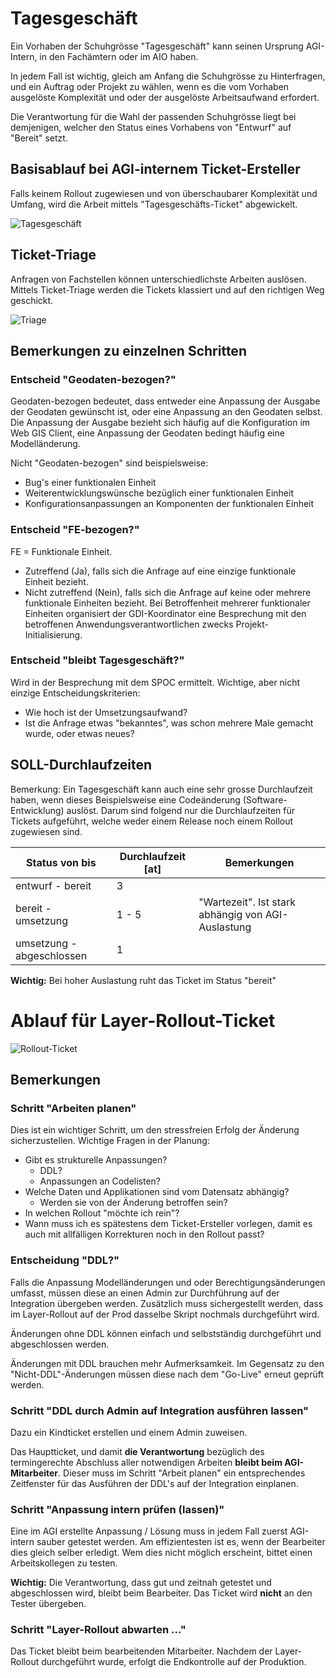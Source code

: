 # Tagesgeschäft

Ein Vorhaben der Schuhgrösse "Tagesgeschäft" kann seinen Ursprung AGI-Intern, in den Fachämtern oder im AIO haben.

In jedem Fall ist wichtig, gleich am Anfang die Schuhgrösse zu Hinterfragen, und ein Auftrag oder Projekt zu wählen,
wenn es die vom Vorhaben ausgelöste Komplexität und oder der ausgelöste Arbeitsaufwand erfordert.

Die Verantwortung für die Wahl der passenden Schuhgrösse liegt bei demjenigen, welcher den Status eines Vorhabens
von "Entwurf" auf "Bereit" setzt.

## Basisablauf bei AGI-internem Ticket-Ersteller

Falls keinem Rollout zugewiesen und von überschaubarer Komplexität und Umfang, 
wird die Arbeit mittels "Tagesgeschäfts-Ticket" abgewickelt.

![Tagesgeschäft](puml_output/flow_ticket.png)

## Ticket-Triage

Anfragen von Fachstellen können unterschiedlichste Arbeiten auslösen. Mittels Ticket-Triage werden die Tickets
klassiert und auf den richtigen Weg geschickt.

![Triage](puml_output/flow_triage.png)

## Bemerkungen zu einzelnen Schritten

### Entscheid "Geodaten-bezogen?"

Geodaten-bezogen bedeutet, dass entweder eine Anpassung der Ausgabe der Geodaten gewünscht ist, oder
eine Anpassung an den Geodaten selbst. Die Anpassung der Ausgabe bezieht sich häufig auf die Konfiguration 
im Web GIS Client, eine Anpassung der Geodaten bedingt häufig eine Modelländerung.

Nicht "Geodaten-bezogen" sind beispielsweise:
* Bug's einer funktionalen Einheit
* Weiterentwicklungswünsche bezüglich einer funktionalen Einheit
* Konfigurationsanpassungen an Komponenten der funktionalen Einheit

### Entscheid "FE-bezogen?"

FE = Funktionale Einheit.

* Zutreffend (Ja), falls sich die Anfrage auf eine einzige funktionale Einheit bezieht.
* Nicht zutreffend (Nein), falls sich die Anfrage auf keine oder mehrere funktionale Einheiten bezieht.
Bei Betroffenheit mehrerer funktionaler Einheiten organisiert der GDI-Koordinator eine Besprechung mit
den betroffenen Anwendungsverantwortlichen zwecks Projekt-Initialisierung.

### Entscheid "bleibt Tagesgeschäft?"

Wird in der Besprechung mit dem SPOC ermittelt. Wichtige, aber nicht einzige Entscheidungskriterien:
* Wie hoch ist der Umsetzungsaufwand?
* Ist die Anfrage etwas "bekanntes", was schon mehrere Male gemacht wurde, oder etwas neues?

## SOLL-Durchlaufzeiten

Bemerkung: Ein Tagesgeschäft kann auch eine sehr grosse Durchlaufzeit haben, wenn dieses Beispielsweise
eine Codeänderung (Software-Entwicklung) auslöst. Darum sind folgend nur die Durchlaufzeiten für
Tickets aufgeführt, welche weder einem Release noch einem Rollout zugewiesen sind.

|Status von bis|Durchlaufzeit [at]|Bemerkungen|
|---|---|---|
|entwurf - bereit|3||
|bereit - umsetzung|1 - 5|"Wartezeit". Ist stark abhängig von AGI-Auslastung|
|umsetzung - abgeschlossen|1||

**Wichtig:** Bei hoher Auslastung ruht das Ticket im Status "bereit"

# Ablauf für Layer-Rollout-Ticket

![Rollout-Ticket](puml_output/flow_rollout.png)

## Bemerkungen

### Schritt "Arbeiten planen"

Dies ist ein wichtiger Schritt, um den stressfreien Erfolg der Änderung sicherzustellen. Wichtige Fragen in der Planung:
* Gibt es strukturelle Anpassungen?
    * DDL?
    * Anpassungen an Codelisten?
* Welche Daten und Applikationen sind vom Datensatz abhängig?
    * Werden sie von der Änderung betroffen sein?
* In welchen Rollout "möchte ich rein"?
* Wann muss ich es spätestens dem Ticket-Ersteller vorlegen, damit es auch mit allfälligen
Korrekturen noch in den Rollout passt?

### Entscheidung "DDL?"

Falls die Anpassung Modelländerungen und oder Berechtigungsänderungen umfasst,
müssen diese an einen Admin zur Durchführung auf der Integration übergeben werden.
Zusätzlich muss sichergestellt werden, dass im Layer-Rollout auf der Prod
dasselbe Skript nochmals durchgeführt wird.

Änderungen ohne DDL können einfach und selbstständig durchgeführt 
und abgeschlossen werden.

Änderungen mit DDL brauchen mehr Aufmerksamkeit. Im Gegensatz zu den 
"Nicht-DDL"-Änderungen müssen diese nach dem "Go-Live" erneut geprüft 
werden.

### Schritt "DDL durch Admin auf Integration ausführen lassen"

Dazu ein Kindticket erstellen und einem Admin zuweisen. 

Das Hauptticket, und damit **die Verantwortung** bezüglich des 
termingerechte Abschluss aller notwendigen Arbeiten **bleibt beim AGI-Mitarbeiter**. Dieser muss im Schritt "Arbeit planen"
ein entsprechendes Zeitfenster für das Ausführen der DDL's auf der Integration einplanen. 

### Schritt "Anpassung intern prüfen (lassen)"

Eine im AGI erstellte Anpassung / Lösung muss in jedem Fall zuerst AGI-intern sauber getestet werden.
Am effizientesten ist es, wenn der Bearbeiter dies gleich selber erledigt. Wem dies nicht möglich erscheint, 
bittet einen Arbeitskollegen zu testen.

**Wichtig:** Die Verantwortung, dass gut und zeitnah getestet und abgeschlossen wird, bleibt beim Bearbeiter.
Das Ticket wird **nicht** an den Tester übergeben.

### Schritt "Layer-Rollout abwarten ..."

Das Ticket bleibt beim bearbeitenden Mitarbeiter. Nachdem der Layer-Rollout durchgeführt wurde, erfolgt 
die Endkontrolle auf der Produktion.
